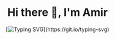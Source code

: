 <div align="center">

# Hi there 👋, I'm Amir

[![Typing SVG](https://readme-typing-svg.demolab.com?font=Fira+Code&size=27&pause=0&color=F78300&center=true&vCenter=true&width=800&duration=500,4000&lines=DO+NOT+BUY+ME+A+COFFEE+%F0%9F%9A%AB%E2%98%95;My+Cyber-Vending+Machine+will+%F0%9F%A4%96.)](https://git.io/typing-svg)

